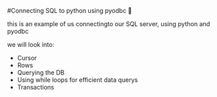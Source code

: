 #Connecting SQL to python using pyodbc :taco:

this is an example of us connectingto our SQL server, using python and pyodbc

we will look into:
- Cursor
- Rows
- Querying the DB
- Using while loops for efficient data querys
- Transactions